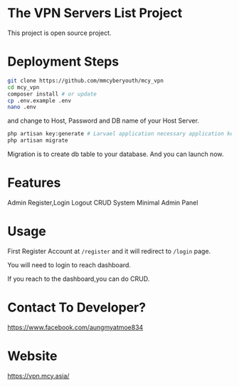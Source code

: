 # The VPN Servers List Project

This project is open source project.

# Deployment Steps

```bash
git clone https://github.com/mmcyberyouth/mcy_vpn
cd mcy_vpn
composer install # or update
cp .env.example .env 
nano .env
```
and change to Host, Password and DB name of your Host Server.

```bash
php artisan key:generate # Larvael application necessary application key
php artisan migrate
```
Migration is to create db table to your database.
And you can launch now.

# Features

Admin Register,Login Logout
CRUD System 
Minimal Admin Panel

# Usage

First Register Account at `/register` and it will redirect to `/login` page.

You will need to login to reach dashboard.

If you reach to the dashboard,you can do CRUD.

# Contact To Developer?

https://www.facebook.com/aungmyatmoe834

# Website

https://vpn.mcy.asia/
